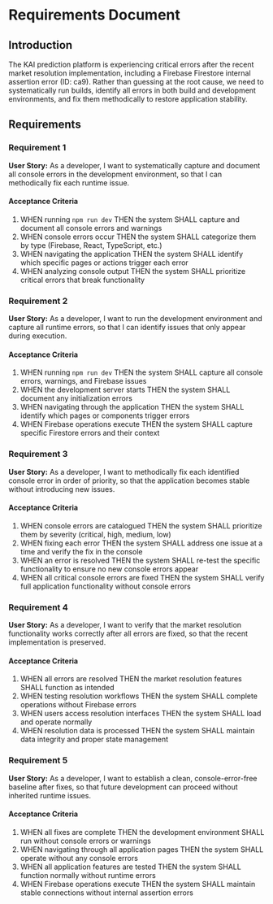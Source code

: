 # Requirements Document

## Introduction

The KAI prediction platform is experiencing critical errors after the recent market resolution implementation, including a Firebase Firestore internal assertion error (ID: ca9). Rather than guessing at the root cause, we need to systematically run builds, identify all errors in both build and development environments, and fix them methodically to restore application stability.

## Requirements

### Requirement 1

**User Story:** As a developer, I want to systematically capture and document all console errors in the development environment, so that I can methodically fix each runtime issue.

#### Acceptance Criteria

1. WHEN running `npm run dev` THEN the system SHALL capture and document all console errors and warnings
2. WHEN console errors occur THEN the system SHALL categorize them by type (Firebase, React, TypeScript, etc.)
3. WHEN navigating the application THEN the system SHALL identify which specific pages or actions trigger each error
4. WHEN analyzing console output THEN the system SHALL prioritize critical errors that break functionality

### Requirement 2

**User Story:** As a developer, I want to run the development environment and capture all runtime errors, so that I can identify issues that only appear during execution.

#### Acceptance Criteria

1. WHEN running `npm run dev` THEN the system SHALL capture all console errors, warnings, and Firebase issues
2. WHEN the development server starts THEN the system SHALL document any initialization errors
3. WHEN navigating through the application THEN the system SHALL identify which pages or components trigger errors
4. WHEN Firebase operations execute THEN the system SHALL capture specific Firestore errors and their context

### Requirement 3

**User Story:** As a developer, I want to methodically fix each identified console error in order of priority, so that the application becomes stable without introducing new issues.

#### Acceptance Criteria

1. WHEN console errors are catalogued THEN the system SHALL prioritize them by severity (critical, high, medium, low)
2. WHEN fixing each error THEN the system SHALL address one issue at a time and verify the fix in the console
3. WHEN an error is resolved THEN the system SHALL re-test the specific functionality to ensure no new console errors appear
4. WHEN all critical console errors are fixed THEN the system SHALL verify full application functionality without console errors

### Requirement 4

**User Story:** As a developer, I want to verify that the market resolution functionality works correctly after all errors are fixed, so that the recent implementation is preserved.

#### Acceptance Criteria

1. WHEN all errors are resolved THEN the market resolution features SHALL function as intended
2. WHEN testing resolution workflows THEN the system SHALL complete operations without Firebase errors
3. WHEN users access resolution interfaces THEN the system SHALL load and operate normally
4. WHEN resolution data is processed THEN the system SHALL maintain data integrity and proper state management

### Requirement 5

**User Story:** As a developer, I want to establish a clean, console-error-free baseline after fixes, so that future development can proceed without inherited runtime issues.

#### Acceptance Criteria

1. WHEN all fixes are complete THEN the development environment SHALL run without console errors or warnings
2. WHEN navigating through all application pages THEN the system SHALL operate without any console errors
3. WHEN all application features are tested THEN the system SHALL function normally without runtime errors
4. WHEN Firebase operations execute THEN the system SHALL maintain stable connections without internal assertion errors